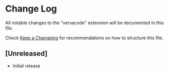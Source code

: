 # Change Log

All notable changes to the "versacode" extension will be documented in this file.

Check [Keep a Changelog](http://keepachangelog.com/) for recommendations on how to structure this file.

## [Unreleased]

- Initial release